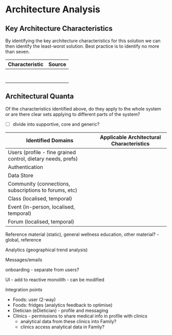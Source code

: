 # Architecture Analysis

## Key Architecture Characteristics

By identifying the key architecture characteristics for this solution we can then identify the least-worst solution. Best practice is to identify no more than seven.

| Characteristic | Source |
| -------------- | ------ |
|                |        |
|                |        |
|                |        |
|                |        |
|                |        |
|                |        |
|                |        |

## Architectural Quanta

Of the characteristics identified above, do they apply to the whole system or are there clear sets applying to different parts of the system?

- [ ] divide into supportive, core and generic?

| Identified Domains                                           | Applicable Architectural Characteristics |
| ------------------------------------------------------------ | ---------------------------------------- |
| Users (profile - fine grained control, dietary needs, prefs) |                                          |
| Authentication                                               |                                          |
| Data Store                                                   |                                          |
| Community (connections, subscriptions to forums, etc)        |                                          |
| Class (localised, temporal)                                  |                                          |
| Event (in-person, localised, temporal)                       |                                          |
| Forum (localised, temporal)                                  |                                          |

Reference material (static), general wellness education, other material? - global, reference

Analytics (geographical trend analysis)

Messages/emails

onboarding - separate from users?

UI - add to reactive monolith - can be modified



Integration points

- Foods: user (2-way)
- Foods: fridges (analytics feedback to optimise)
- Dietician (eDietician) - profile and messaging
- Clinics - permissions to share medical info in profile with clinics 
  - analytical data from these clinics into Family?
  - clinics access analytical data in Family?